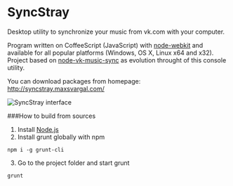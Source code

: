 SyncStray
=========

Desktop utility to synchronize your music from vk.com with your computer.

Program written on CoffeeScript (JavaScript) with [node-webkit](https://github.com/rogerwang/node-webkit) and available for all popular platforms (Windows, OS X, Linux x64 and x32).
Project based on [node-vk-music-sync](https://github.com/MaxSvargal/node-vk-music-sync) as evolution throught of this console utility.

You can download packages from homepage: http://syncstray.maxsvargal.com/

![SyncStray interface](https://dl.dropboxusercontent.com/u/931817/github_syncstray.png "SyncStray interface")

###How to build from sources
1. Install [Node.js](http://nodejs.org)
2. Install grunt globally with npm
```
npm i -g grunt-cli
```
3. Go to the project folder and start grunt
```
grunt
```
